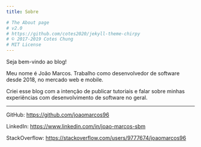 ```yaml
---
title: Sobre

# The About page
# v2.0
# https://github.com/cotes2020/jekyll-theme-chirpy
# © 2017-2019 Cotes Chung
# MIT License
---
```


Seja bem-vindo ao blog!

Meu nome é João Marcos. Trabalho como desenvolvedor de software desde 2018, no mercado web e mobile.

Criei esse blog com a intenção de publicar tutoriais e falar sobre minhas experiências com desenvolvimento de software no geral.

---

GitHub: https://github.com/joaomarcos96

LinkedIn: https://www.linkedin.com/in/joao-marcos-sbm

StackOverflow: https://stackoverflow.com/users/9777674/joaomarcos96